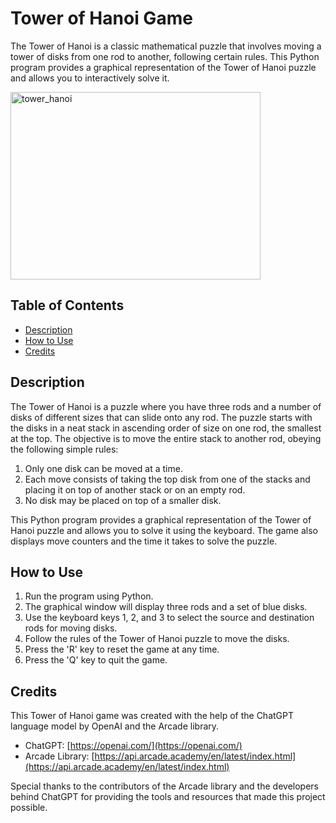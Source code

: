 # Tower of Hanoi Game

The Tower of Hanoi is a classic mathematical puzzle that involves moving a tower of disks from one rod to another, following certain rules. This Python program provides a graphical representation of the Tower of Hanoi puzzle and allows you to interactively solve it.

<img src="https://github.com/IgorNascAlves/Tower-of-Hanoi/assets/26041581/c9c6c6f6-3623-47a9-b84d-2ae49617fbe5" alt="tower_hanoi" width="400" height="300">

## Table of Contents

- [Description](#description)
- [How to Use](#how-to-use)
- [Credits](#credits)

## Description

The Tower of Hanoi is a puzzle where you have three rods and a number of disks of different sizes that can slide onto any rod. The puzzle starts with the disks in a neat stack in ascending order of size on one rod, the smallest at the top. The objective is to move the entire stack to another rod, obeying the following simple rules:
1. Only one disk can be moved at a time.
2. Each move consists of taking the top disk from one of the stacks and placing it on top of another stack or on an empty rod.
3. No disk may be placed on top of a smaller disk.

This Python program provides a graphical representation of the Tower of Hanoi puzzle and allows you to solve it using the keyboard. The game also displays move counters and the time it takes to solve the puzzle.

## How to Use

1. Run the program using Python.
2. The graphical window will display three rods and a set of blue disks.
3. Use the keyboard keys 1, 2, and 3 to select the source and destination rods for moving disks.
4. Follow the rules of the Tower of Hanoi puzzle to move the disks.
5. Press the 'R' key to reset the game at any time.
6. Press the 'Q' key to quit the game.

## Credits

This Tower of Hanoi game was created with the help of the ChatGPT language model by OpenAI and the Arcade library.

- ChatGPT: [https://openai.com/](https://openai.com/)
- Arcade Library: [https://api.arcade.academy/en/latest/index.html](https://api.arcade.academy/en/latest/index.html)

Special thanks to the contributors of the Arcade library and the developers behind ChatGPT for providing the tools and resources that made this project possible.
